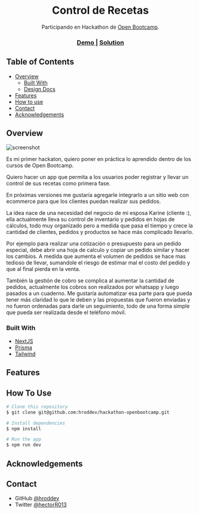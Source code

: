 <!-- Please update value in the {}  -->

<h1 align="center">Control de Recetas</h1>

<div align="center">
   Participando en Hackathon de <a href="https://open-bootcamp.com/" target="_blank">Open Bootcamp</a>.
</div>

<div align="center">
  <h3>
    <a href="https://{your-demo-link.your-domain}">
      Demo
    </a>
    <span> | </span>
    <a href="https://{your-url-to-the-solution}">
      Solution
    </a>
      </h3>
</div>

<!-- TABLE OF CONTENTS -->

## Table of Contents

- [Overview](#overview)
  - [Built With](#built-with)
  - [Design Docs](./design-docs/readme.md)
- [Features](#features)
- [How to use](#how-to-use)
- [Contact](#contact)
- [Acknowledgements](#acknowledgements)

<!-- OVERVIEW -->

## Overview

![screenshot](https://user-images.githubusercontent.com/16707738/92399059-5716eb00-f132-11ea-8b14-bcacdc8ec97b.png)

Es mi primer hackaton, quiero poner en práctica lo aprendido dentro de los cursos de Open Bootcamp.  

Quiero hacer un app que permita a los usuarios poder registrar y llevar un control de sus recetas como primera fase. 

En próximas versiones me gustaría agregarle integrarlo a un sitio web con ecommerce para que los clientes puedan realizar sus pedidos.

La idea nace de una necesidad del negocio de mi esposa Karine (cliente :), ella actualmente lleva su control de inventario y pedidos en hojas de cálculos, todo muy organizado pero a medida que pasa el tiempo y crece la cantidad de clientes, pedidos y productos se hace más complicado llevarlo.

Por ejemplo para realizar una cotización o presupuesto para un pedido especial, debe abrir una hoja de calculo y copiar un pedido similar y hacer los cambios. A medida que aumenta el volumen de pedidos se hace mas tedioso de llevar, sumandole el riesgo de estimar mal el costo del pedido y que al final pierda en la venta.

También la gestión de cobro se complica al aumentar la cantidad de pedidos, actualmente los cobros son realizados por whatsapp y luego pasados a un cuaderno. Me gustaría automatizar esa parte para que pueda tener más claridad lo que le deben y las propuestas que fueron enviadas y no fueron ordenadas para darle un seguimiento, todo de una forma simple que pueda ser realizada desde el teléfono móvil.

### Built With

<!-- This section should list any major frameworks that you built your project using. Here are a few examples.-->

- [NextJS](https://nextjs.org/)
- [Prisma](https://www.prisma.io/)
- [Tailwind](https://tailwindcss.com/)

## Features

<!-- List the features of your application or follow the template. Don't share the figma file here :) -->



## How To Use

<!-- Example: -->



```bash
# Clone this repository
$ git clone git@github.com:hroddev/hackathon-openbootcamp.git

# Install dependencies
$ npm install

# Run the app
$ npm run dev
```

## Acknowledgements

<!-- This section should list any articles or add-ons/plugins that helps you to complete the project. This is optional but it will help you in the future. For example -->



## Contact

- GitHub [@hroddev](https://github.com/hroddev)
- Twitter [@hectorR013](https://twitter.com/hectorR013)
